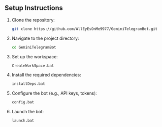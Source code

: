 ## Setup Instructions

1. Clone the repository:
    ```bash
    git clone https://github.com/AllEyEsOnMe9977/GeminiTelegramBot.git
    ```

2. Navigate to the project directory:
    ```bash
    cd GeminiTelegramBot
    ```

3. Set up the workspace:
    ```bash
    CreateWorkSpace.bat
    ```

4. Install the required dependencies:
    ```bash
    installDeps.bat
    ```

5. Configure the bot (e.g., API keys, tokens):
    ```bash
    config.bat
    ```

6. Launch the bot:
    ```bash
    launch.bat
    ```
